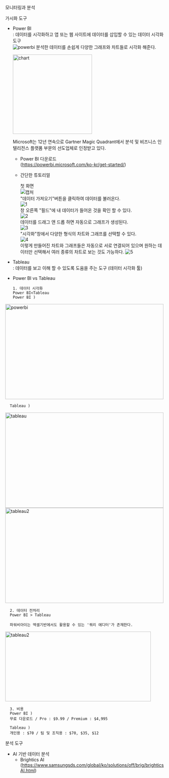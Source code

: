 모니터링과 분석  

가시화 도구  
 * Power BI  
    :  데이터를 시각화하고 앱  또는 웹 사이트에 데이터를 삽입할 수 있는 데이터 시각화 도구  
    ![powerbi](https://user-images.githubusercontent.com/49367190/60795359-80db2780-a1a6-11e9-8bad-3d7b7ab3f240.JPG) 
     분석한 데이터를 손쉽게 다양한 그래프와 차트들로 시각화 해준다.  

   <img src="https://user-images.githubusercontent.com/49367190/60870657-3ae89700-a26c-11e9-9a56-f76995d3fb2d.JPG" alt="chart" title="chart" width="250" height="250" />  

    Microsoft는 12년 연속으로 Gartner Magic Quadrant에서 분석 및 비즈니스 인텔리전스 플랫폼 부문의 선도업체로 인정받고 있다.  
    
    * Power BI 다운로드  
    (https://powerbi.microsoft.com/ko-kr/get-started/)  

    * 간단한 튜토리얼  

      첫 화면  
![캡처](https://user-images.githubusercontent.com/49367190/60797824-ffd25f00-a1aa-11e9-8bef-7784a460ff80.JPG)  
      "데이터 가져오기"버튼을 클릭하여 데이터를 불러온다.  
      ![1](https://user-images.githubusercontent.com/49367190/60872071-fd393d80-a26e-11e9-8305-138550bb27ea.JPG)  
      창 오른쪽 "필드"에 내 데이터가 들어온 것을 확인 할 수 있다.   
      ![2](https://user-images.githubusercontent.com/49367190/60872104-12ae6780-a26f-11e9-8218-6897cf352ab8.JPG)  
      데이터를 드래그 앤 드롭 하면 자동으로 그래프가 생성된다.  
      ![3](https://user-images.githubusercontent.com/49367190/60872074-00ccc480-a26f-11e9-9a71-d0e8c052397f.JPG)  
      "시각화"창에서 다양한 형식의 차트와 그래프를 선택할 수 있다.  
      ![4](https://user-images.githubusercontent.com/49367190/60872377-8e101900-a26f-11e9-974d-6bc89f6bc7c1.JPG)  
      이렇게 만들어진 차트와 그래프들은 자동으로 서로 연결되어 있으며 원하는 데이터만 선택해서 여러 종류의 차트로 보는 것도 가능하다. 
      ![5](https://user-images.githubusercontent.com/49367190/60872381-8f414600-a26f-11e9-977e-6294aaa682cf.JPG)  
* Tableau  
  : 데이터를 보고 이해 할 수 있도록 도움을 주는 도구 (데이터 시각화 툴)  

* Power BI vs Tableau  

      1. 데이터 시각화  
      Power BI<Tableau  
      Power BI )
<img src="https://user-images.githubusercontent.com/49367190/60870653-391ed380-a26c-11e9-8e2f-e9988314b460.JPG" alt="powerbi" title="powerbi" width="500" height="300" />  

      Tableau )  
<img src="https://user-images.githubusercontent.com/49367190/60954977-e52ef000-a33a-11e9-90c2-2ed16c5d07c9.JPG" alt="tableau" title="tableau" width="500" height="300" />   
<img src="https://user-images.githubusercontent.com/49367190/60954981-e6601d00-a33a-11e9-85ec-dd7c0650acb8.JPG" alt="tableau2" title="tableau2" width="500" height="300" />  

      2. 데이터 전처리  
      Power BI > Tableau  

      파워비아이는 엑셀기반에서도 활용할 수 있는 '쿼리 에디터'가 존재한다.  
 <img src="https://user-images.githubusercontent.com/49367190/60956802-781d5980-a33e-11e9-90f7-b7b1708e59e0.JPG" alt="tableau2" title="tableau2" width="460" height="220" />     


      3. 비용       
      Power BI )  
      무료 다운로드 / Pro : $9.99 / Premium : $4,995

      Tableau )  
      개인용 : $70 / 팀 및 조직용 : $70, $35, $12  








분석 도구  
* AI 기반 데이터 분석  
    * Brightics AI 
    (https://www.samsungsds.com/global/ko/solutions/off/brig/brighticsAI.html)  

